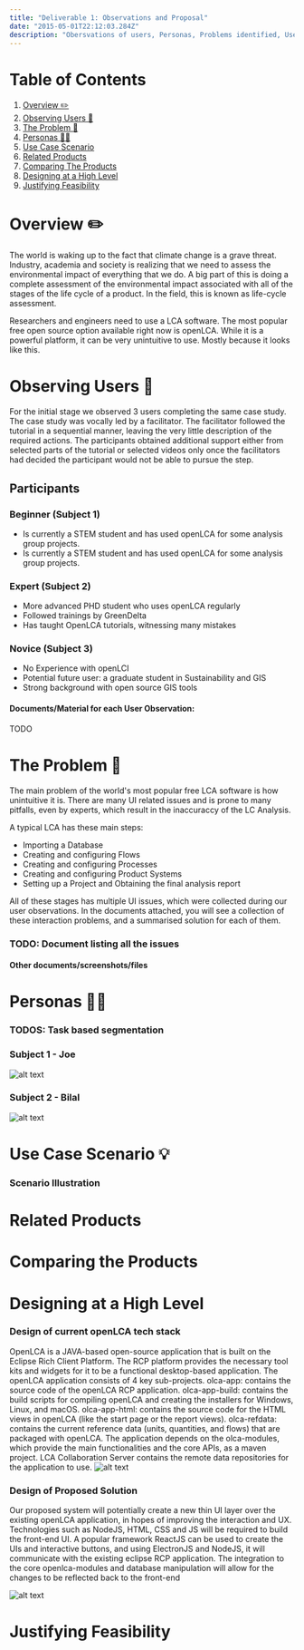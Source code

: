 ```yaml
---
title: "Deliverable 1: Observations and Proposal"
date: "2015-05-01T22:12:03.284Z"
description: "Obersvations of users, Personas, Problems identified, Use Case Scenario, Finding related products, Comparing the Products, Designing at a High level, Justifying feasibility"
---
```

# Table of Contents
1. [Overview ✏️](#overview)
2. [Observing Users 👥](#users)
3. [The Problem 📛](#problem)
4. [Personas 👱‍♂️](#personas)
5. [Use Case Scenario](#usecase)
6. [Related Products](#products)
7. [Comparing The Products](#comparing)
8. [Designing at a High Level](#high)
9. [Justifying Feasibility](#just)

# Overview ✏️ <a name="overview"></a>
The world is waking up to the fact that climate change is a grave threat. Industry, academia and society is realizing that we need to assess the environmental impact of everything that we do. A big part of this is doing a complete assessment of the environmental impact associated with all of the stages of the life cycle of a product. In the field, this is known as life-cycle assessment.

Researchers and engineers need to use a LCA software. The most popular free open source option available right now is openLCA. While it is a powerful platform, it can be very unintuitive to use. Mostly because it looks like this.

# Observing Users 👥 <a name="users"></a>
For the initial stage we observed 3 users completing the same case study. The case study was vocally led by a facilitator. The facilitator followed the tutorial in a sequential manner, leaving the very little description of the required actions. The participants obtained additional support either from selected parts of the tutorial or selected videos only once the facilitators had decided the participant would not be able to pursue the step.

## Participants <a name="participants"></a>
### Beginner (Subject 1)
- Is currently a STEM student and has used openLCA for some analysis group projects.
- Is currently a STEM student and has used openLCA for some analysis group projects.


### Expert (Subject 2)
* More advanced PHD student who uses openLCA regularly
* Followed trainings by GreenDelta
* Has taught OpenLCA tutorials, witnessing many mistakes

### Novice (Subject 3)
* No Experience with openLCI
* Potential future user: a graduate student in Sustainability and GIS
* Strong background with open source GIS tools

#### Documents/Material for each User Observation:
TODO

# The Problem 📛
The main problem of the world's most popular free LCA software is how unintuitive it is. There are many UI related issues and is prone to many pitfalls, even by experts, which result in the inaccuraccy of the LC Analysis. 

A typical LCA has these main steps:
* Importing a Database
* Creating and configuring Flows
* Creating and configuring Processes
* Creating and configuring Product Systems
* Setting up a Project and Obtaining the final analysis report

All of these stages has multiple UI issues, which were collected during our user observations. In the documents attached, you will see a collection of these interaction problems, and a summarised solution for each of them.

### TODO: Document listing all the issues
#### Other documents/screenshots/files

# Personas 👱‍♂️ <a name="persona"></a>

### TODOS: Task based segmentation
### Subject 1 - Joe
![alt text](./persona-1.png)

### Subject 2 - Bilal
![alt text](./persona-2.png)

# Use Case Scenario 💡

### Scenario Illustration

# Related Products
# Comparing the Products
# Designing at a High Level

### Design of current openLCA tech stack
OpenLCA is a JAVA-based open-source application that is built on the Eclipse Rich Client Platform. The RCP platform provides the necessary tool kits and widgets for it to be a functional desktop-based application. The openLCA application consists of 4 key sub-projects.
olca-app: contains the source code of the openLCA RCP application.
olca-app-build: contains the build scripts for compiling openLCA and creating the installers for Windows, Linux, and macOS.
olca-app-html: contains the source code for the HTML views in openLCA (like the start page or the report views).
olca-refdata: contains the current reference data (units, quantities, and flows) that are packaged with openLCA.
The application depends on the olca-modules, which provide the main functionalities and the core APIs, as a maven project.
LCA Collaboration Server contains the remote data repositories for the application to use.
![alt text](./old-design.png)

### Design of Proposed Solution
Our proposed system will potentially create a new thin UI layer over the existing openLCA application, in hopes of improving the interaction and UX. Technologies such as NodeJS, HTML, CSS and JS will be required to build the front-end UI. A popular framework ReactJS can be used to create the UIs and interactive buttons, and using ElectronJS and NodeJS, it will communicate with the existing eclipse RCP application. The integration to the core openlca-modules and database manipulation will allow for the changes to be reflected back to the front-end

![alt text](./new-design.png)

# Justifying Feasibility